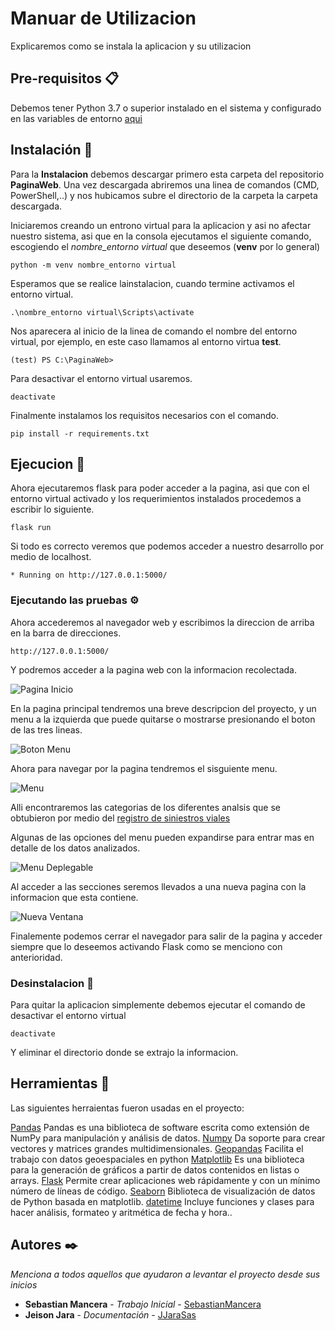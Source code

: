 # Manuar de Utilizacion

Explicaremos como se instala la aplicacion y su utilizacion


## Pre-requisitos 📋

Debemos tener Python 3.7 o superior instalado en el sistema y configurado en las variables de entorno [aqui](https://tutorial.djangogirls.org/es/python_installation/)

## Instalación 🔧

Para la **Instalacion** debemos descargar primero esta carpeta del repositorio **PaginaWeb**. Una vez descargada abriremos una linea de comandos (CMD, PowerShell,..) y nos hubicamos subre el directorio de la carpeta la carpeta descargada.

Iniciaremos creando un entrono virtual para la aplicacion y asi no afectar nuestro sistema, asi que en la consola ejecutamos el siguiente comando, escogiendo el _nombre_entorno virtual_ que deseemos (**venv** por lo general)

```
python -m venv nombre_entorno virtual
```

Esperamos que se realice lainstalacion, cuando termine activamos el entorno virtual.

```
.\nombre_entorno virtual\Scripts\activate
```

Nos aparecera al inicio de la linea de comando el nombre del entorno virtual, por ejemplo, en este caso llamamos al entorno virtua **test**.

```
(test) PS C:\PaginaWeb> 
```

Para desactivar el entorno virtual usaremos.

```
deactivate
```

Finalmente instalamos los requisitos necesarios con el comando.

```
pip install -r requirements.txt
```

## Ejecucion 🚀

Ahora ejecutaremos flask para poder acceder a la pagina, asi que con el entorno virtual activado y los requerimientos instalados procedemos a escribir lo siguiente.

```
flask run 
```

Si todo es correcto veremos que podemos acceder a nuestro desarrollo por medio de localhost.

```
* Running on http://127.0.0.1:5000/
```

### Ejecutando las pruebas ⚙️

Ahora accederemos al navegador web y escribimos la direccion de arriba en la barra de direcciones.

```
http://127.0.0.1:5000/
```

Y podremos acceder a la pagina web con la informacion recolectada.

![Pagina Inicio](https://github.com/SebastianMancera/AnalisisEstadisticoVial/blob/pagina_web/PaginaWeb/imagenesmanual/principal.PNG?raw=true)

En la pagina principal tendremos una breve descripcion del proyecto, y un menu a la izquierda que puede quitarse o mostrarse presionando el boton de las tres lineas.

![Boton Menu](https://github.com/SebastianMancera/AnalisisEstadisticoVial/blob/pagina_web/PaginaWeb/imagenesmanual/ocultarmenu.PNG?raw=true)

Ahora para navegar por la pagina tendremos el sisguiente menu.

![Menu](https://github.com/SebastianMancera/AnalisisEstadisticoVial/blob/pagina_web/PaginaWeb/imagenesmanual/menu.PNG?raw=true)

Alli encontraremos las categorias de los diferentes analsis que se obtubieron por medio del [registro de siniestros viales](https://github.com/SebastianMancera/AnalisisEstadisticoVial/blob/pagina_web/Data/2015_2019_siniestralidad_vial.xlsx)

Algunas de las opciones del menu pueden expandirse para entrar mas en detalle de los datos analizados.

![Menu Deplegable](https://github.com/SebastianMancera/AnalisisEstadisticoVial/blob/pagina_web/PaginaWeb/imagenesmanual/menuexpandido.PNG?raw=true)

Al acceder a las secciones seremos llevados a una nueva pagina con la informacion que esta contiene.

![Nueva Ventana](https://github.com/SebastianMancera/AnalisisEstadisticoVial/blob/pagina_web/PaginaWeb/imagenesmanual/nuevaseccion.PNG?raw=true)

Finalemente podemos cerrar el navegador para salir de la pagina y acceder siempre que lo deseemos activando Flask como se menciono con anterioridad.

### Desinstalacion 🔩

Para quitar la aplicacion simplemente debemos ejecutar el comando de desactivar el entorno virtual

```
deactivate
```

Y eliminar el directorio donde se extrajo la informacion.


## Herramientas 📌

Las siguientes herraientas fueron usadas en el proyecto:


[Pandas](https://pandas.pydata.org/) Pandas es una biblioteca de software escrita como extensión de NumPy para manipulación y análisis de datos.
[Numpy](https://numpy.org/) Da soporte para crear vectores y matrices grandes multidimensionales.
[Geopandas](https://geopandas.org/) Facilita el trabajo con datos geoespaciales en python
[Matplotlib](https://matplotlib.org/stable/index.html) Es una biblioteca para la generación de gráficos a partir de datos contenidos en listas o arrays.
[Flask](https://flask.palletsprojects.com/en/1.1.x/) Permite crear aplicaciones web rápidamente y con un mínimo número de líneas de código.
[Seaborn](https://seaborn.pydata.org/) Biblioteca de visualización de datos de Python basada en matplotlib.
[datetime](https://docs.python.org/es/3/library/datetime.html) Incluye funciones y clases para hacer análisis, formateo y aritmética de fecha y hora..

## Autores ✒️

_Menciona a todos aquellos que ayudaron a levantar el proyecto desde sus inicios_

* **Sebastian Mancera** - *Trabajo Inicial* - [SebastianMancera](https://github.com/SebastianMancera)
* **Jeison Jara** - *Documentación* - [JJaraSas](https://github.com/JJaraSas)

